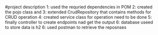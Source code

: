 #project description
1: used the requried dependencies in POM
2: created the pojo class and 
3: extended CrudRepository that contains methods for CRUD operation
4: created service class for operation need to be done
5: finally controller to create endpoints nad get the output 
6: database useed to store data is h2
6: used postman to retrieve the reposnses 

